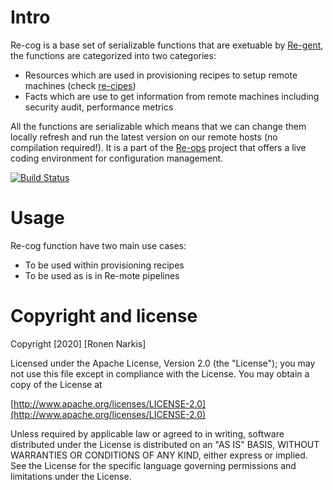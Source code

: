 # Intro

Re-cog is a base set of serializable functions that are exetuable by [Re-gent](https://github.com/re-ops/re-gent), the functions are categorized into two categories:

* Resources which are used in provisioning recipes to setup remote machines (check [re-cipes](https://github.com/re-ops/re-cipes))
* Facts which are use to get information from remote machines including security audit, performance metrics

All the functions are serializable which means that we can change them locally refresh and run the latest version on our remote hosts (no compilation required!).
It is a part of the [Re-ops](https://re-ops.github.io/re-ops/) project that offers a live coding environment for configuration management.

[![Build Status](https://travis-ci.org/re-ops/re-cog.png)](https://travis-ci.org/re-ops/re-cog)

# Usage

Re-cog function have two main use cases:

* To be used within provisioning recipes
* To be used as is in Re-mote pipelines



# Copyright and license

Copyright [2020] [Ronen Narkis]

Licensed under the Apache License, Version 2.0 (the "License");
you may not use this file except in compliance with the License.
You may obtain a copy of the License at

  [http://www.apache.org/licenses/LICENSE-2.0](http://www.apache.org/licenses/LICENSE-2.0)

Unless required by applicable law or agreed to in writing, software
distributed under the License is distributed on an "AS IS" BASIS,
WITHOUT WARRANTIES OR CONDITIONS OF ANY KIND, either express or implied.
See the License for the specific language governing permissions and
limitations under the License.
